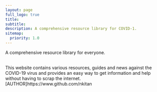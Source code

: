 ```yaml
---
layout: page
full_logo: true
title: 
subtitle: 
description: A comprehensive resource library for COVID-1.
sitemap:
  priority: 1.0
---
```

<p id="describe-text">A comprehensive resource library for everyone.</p>
<br>
This website contains various resources, guides and news against the COVID-19 virus and provides an easy way to get information and help without having to scrap the internet.
[AUTHOR]https://www.github.com/nkitan
<br>
<br>
<br>
<br>
<br>
<br>
<br>
